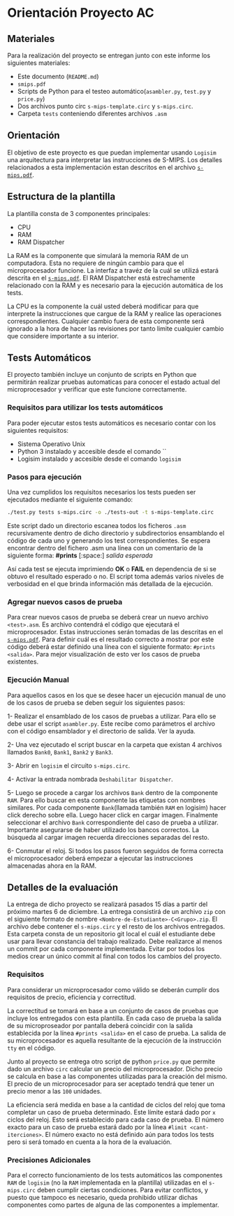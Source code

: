 # Orientación Proyecto AC

## Materiales

Para la realización del proyecto se entregan junto con este informe los siguientes materiales:

* Este documento (`README.md`)
* `smips.pdf`
* Scripts de Python para el testeo automático(`asambler.py`, `test.py` y `price.py`)
* Dos archivos punto circ `s-mips-template.circ` y `s-mips.circ`.
* Carpeta `tests` conteniendo diferentes archivos `.asm`

## Orientación

El objetivo de este proyecto es que puedan implementar usando `Logisim` una arquitectura para interpretar las instrucciones de S-MIPS. Los detalles relacionados a esta implementación estan descritos en el archivo [`s-mips.pdf`](./s-mips.pdf).

## Estructura de la plantilla

La plantilla consta de 3 componentes principales:

* CPU
* RAM
* RAM Dispatcher

La RAM es la componente que simulará la memoria RAM de un computadora. Esta no requiere de ningún cambio para que el microprocesador funcione. La interfaz a travéz de la cuál se utilizá estará descrita en el [`s-mips.pdf`](./s-mips.pdf). El RAM Dispatcher está estrechamente relacionado con la RAM y es necesario para la ejecución automática de los tests.

La CPU es la componente la cuál usted deberá modificar para que interprete la instrucciones que cargue de la RAM y realice las operaciones correspondientes. Cualquier cambio fuera de esta componente será ignorado a la hora de hacer las revisiones por tanto limite cualquier cambio que considere importante a su interior.

## Tests Automáticos

El proyecto también incluye un conjunto de scripts en Python que permitirán realizar pruebas automaticas para conocer el estado actual del microprocesador y verificar que este funcione correctamente.

### Requisitos para utilizar los tests automáticos

Para poder ejecutar estos tests automáticos es necesario contar con los siguientes requisitos:

* Sistema Operativo Unix
* Python 3 instalado y accesible desde el comando ``
* Logisim instalado y accesible desde el comando `logisim`

### Pasos para ejecución

Una vez cumplidos los requisitos necesarios los tests pueden ser ejecutados mediante el siguiente comando:

```bash
./test.py tests s-mips.circ -o ./tests-out -t s-mips-template.circ
```

Este script dado un directorio escanea todos los ficheros `.asm` recursivamente dentro de dicho directorio y subdirectorios ensamblando el código de cada uno y generando los test correspondientes. Se espera encontrar dentro del fichero .asm una línea con un comentario de la siguiente forma:
**#prints** [:space:] *salida esperada*

Así cada test se ejecuta imprimiendo **OK** o **FAIL** en dependencia de si se obtuvo el resultado esperado o no. El script toma además varios niveles de verbosidad en el que brinda información más detallada de la ejecución.

### Agregar nuevos casos de prueba

Para crear nuevos casos de prueba se deberá crear un nuevo archivo `<test>.asm`. Es archivo contendrá el código que ejecutará el microprocesador. Estas instrucciones serán tomadas de las descritas en el [`s-mips.pdf`](./s-mips.pdf). Para definir cuál es el resultado correcto a mostrar por este código deberá estar definido una línea con el siguiente formato: `#prints <salida>`. Para mejor visualización de esto ver los casos de prueba existentes.

### Ejecución Manual

Para aquellos casos en los que se desee hacer un ejecución manual de uno de los casos de prueba se deben seguir los siguientes pasos:

1- Realizar el ensamblado de los casos de pruebas a utilizar. Para ello se debe usar el script `asambler.py`. Este recibe como parámetros el archivo con el código ensamblador y el directorio de salida. Ver la ayuda.

2- Una vez ejecutado el script buscar en la carpeta que existan 4 archivos llamados `Bank0`, `Bank1`, `Bank2` y `Bank3`.

3- Abrir en `logisim` el circuito `s-mips.circ`.

4- Activar la entrada nombrada `Deshabilitar Dispatcher`.

5- Luego se procede a cargar los archivos `Bank` dentro de la componente `RAM`. Para ello buscar en esta componente las etiquetas con nombres similares. Por cada componente `Bank`(llamada también `RAM` en logisim) hacer click derecho sobre ella. Luego hacer click en cargar imagen. Finalmente seleccionar el archivo `Bank` correspondiente del caso de prueba a utilizar. Importante asegurarse de haber utilizado los bancos correctos. La búsqueda al cargar imagen recuerda direcciones separadas del resto.

6- Conmutar el reloj. Si todos los pasos fueron seguidos de forma correcta el microprocesador deberá empezar a ejecutar las instrucciones almacenadas ahora en la RAM.

## Detalles de la evaluación

La entrega de dicho proyecto se realizará pasados 15 días a partir del próximo martes 6 de diciembre. La entrega consistirá de un archivo `zip` con el siguiente formato de nombre `<Nombre-de-Estudiante>-C<Grupo>.zip`. El archivo debe contener el `s-mips.circ` y el resto de los archivos entregados. Esta carpeta consta de un repositorio git local el cuál el estudiante debe usar para llevar constancia del trabajo realizado. Debe realizarce al menos un commit por cada componente implementada. Evitar por todos los medios crear un único commit al final con todos los cambios del proyecto.

### Requisitos

Para considerar un microprocesador como válido se deberán cumplir dos requisitos de precio, eficiencia y correctitud.

La correctitud se tomará en base a un conjunto de casos de pruebas que incluye los entregados con esta plantilla. En cada caso de prueba la salida de su microproseador por pantalla deberá coincidir con la salida establecida por la línea `#prints <salida>` en el caso de prueba. La salida de su microprocesador es aquella resultante de la ejecución de la instrucción `tty` en el código.

Junto al proyecto se entrega otro script de python `price.py` que permite dado un archivo `circ` calcular un precio del microprocesador. Dicho precio se calcula en base a las componentes utilizadas para la creación del mismo. El precio de un microprocesador para ser aceptado tendrá que tener un precio menor a las `100` unidades.

La eficiencia será medida en base a la cantidad de ciclos del reloj que toma completar un caso de prueba determinado. Este límite estará dado por `x` ciclos del reloj. Esto será establecido para cada caso de prueba. El número exacto para un caso de prueba estará dado por la línea `#limit <cant-iterciones>`. El número exacto no está definido aún para todos los tests pero si será tomado en cuenta a la hora de la evaluación.

### Precisiones Adicionales

Para el correcto funcionamiento de los tests automáticos las componentes `RAM` de `logisim` (no la `RAM` implementada en la plantilla) utilizadas en el `s-mips.circ` deben cumplir ciertas condiciones. Para evitar conflictos, y puesto que tampoco es necesario, queda prohibido utilizar dichas componentes como partes de alguna de las componentes a implementar.
